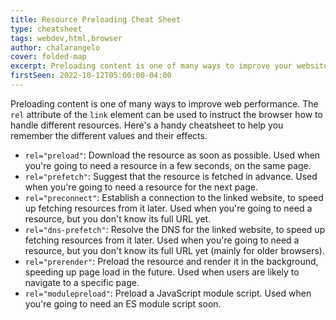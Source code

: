 ```yaml
---
title: Resource Preloading Cheat Sheet
type: cheatsheet
tags: webdev,html,browser
author: chalarangelo
cover: folded-map
excerpt: Preloading content is one of many ways to improve your website's performance.
firstSeen: 2022-10-12T05:00:00-04:00
---
```


Preloading content is one of many ways to improve web performance. The `rel` attribute of the `link` element can be used to instruct the browser how to handle different resources. Here's a handy cheatsheet to help you remember the different values and their effects.

- `rel="preload"`: Download the resource as soon as possible. Used when you're going to need a resource in a few seconds, on the same page.
- `rel="prefetch"`: Suggest that the resource is fetched in advance. Used when you're going to need a resource for the next page.
- `rel="preconnect"`: Establish a connection to the linked website, to speed up fetching resources from it later. Used when you're going to need a resource, but you don't know its full URL yet.
- `rel="dns-prefetch"`: Resolve the DNS for the linked website, to speed up fetching resources from it later. Used when you're going to need a resource, but you don't know its full URL yet (mainly for older browsers).
- `rel="prerender"`: Preload the resource and render it in the background, speeding up page load in the future. Used when users are likely to navigate to a specific page.
- `rel="modulepreload"`: Preload a JavaScript module script. Used when you're going to need an ES module script soon.
